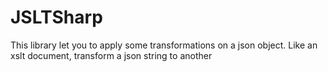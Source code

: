 # JSLTSharp
This library let you to apply some transformations on a json object. Like an xslt document, transform a json string to another
